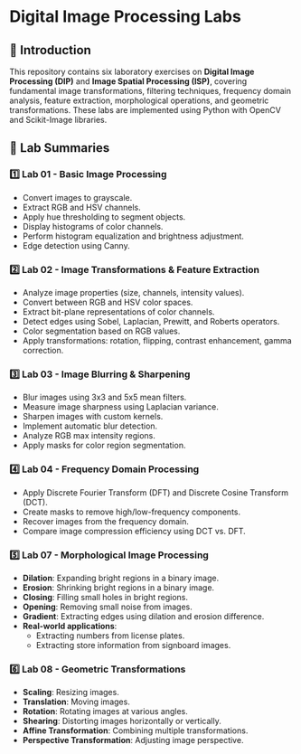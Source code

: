 # Digital Image Processing Labs

## 📌 Introduction
This repository contains six laboratory exercises on **Digital Image Processing (DIP)** and **Image Spatial Processing (ISP)**, covering fundamental image transformations, filtering techniques, frequency domain analysis, feature extraction, morphological operations, and geometric transformations. These labs are implemented using Python with OpenCV and Scikit-Image libraries.

## 📂 Lab Summaries

### **1️⃣ Lab 01 - Basic Image Processing**
- Convert images to grayscale.
- Extract RGB and HSV channels.
- Apply hue thresholding to segment objects.
- Display histograms of color channels.
- Perform histogram equalization and brightness adjustment.
- Edge detection using Canny.

### **2️⃣ Lab 02 - Image Transformations & Feature Extraction**
- Analyze image properties (size, channels, intensity values).
- Convert between RGB and HSV color spaces.
- Extract bit-plane representations of color channels.
- Detect edges using Sobel, Laplacian, Prewitt, and Roberts operators.
- Color segmentation based on RGB values.
- Apply transformations: rotation, flipping, contrast enhancement, gamma correction.

### **3️⃣ Lab 03 - Image Blurring & Sharpening**
- Blur images using 3x3 and 5x5 mean filters.
- Measure image sharpness using Laplacian variance.
- Sharpen images with custom kernels.
- Implement automatic blur detection.
- Analyze RGB max intensity regions.
- Apply masks for color region segmentation.

### **4️⃣ Lab 04 - Frequency Domain Processing**
- Apply Discrete Fourier Transform (DFT) and Discrete Cosine Transform (DCT).
- Create masks to remove high/low-frequency components.
- Recover images from the frequency domain.
- Compare image compression efficiency using DCT vs. DFT.

### **5️⃣ Lab 07 - Morphological Image Processing**
- **Dilation**: Expanding bright regions in a binary image.
- **Erosion**: Shrinking bright regions in a binary image.
- **Closing**: Filling small holes in bright regions.
- **Opening**: Removing small noise from images.
- **Gradient**: Extracting edges using dilation and erosion difference.
- **Real-world applications**:
  - Extracting numbers from license plates.
  - Extracting store information from signboard images.

### **6️⃣ Lab 08 - Geometric Transformations**
- **Scaling**: Resizing images.
- **Translation**: Moving images.
- **Rotation**: Rotating images at various angles.
- **Shearing**: Distorting images horizontally or vertically.
- **Affine Transformation**: Combining multiple transformations.
- **Perspective Transformation**: Adjusting image perspective.


